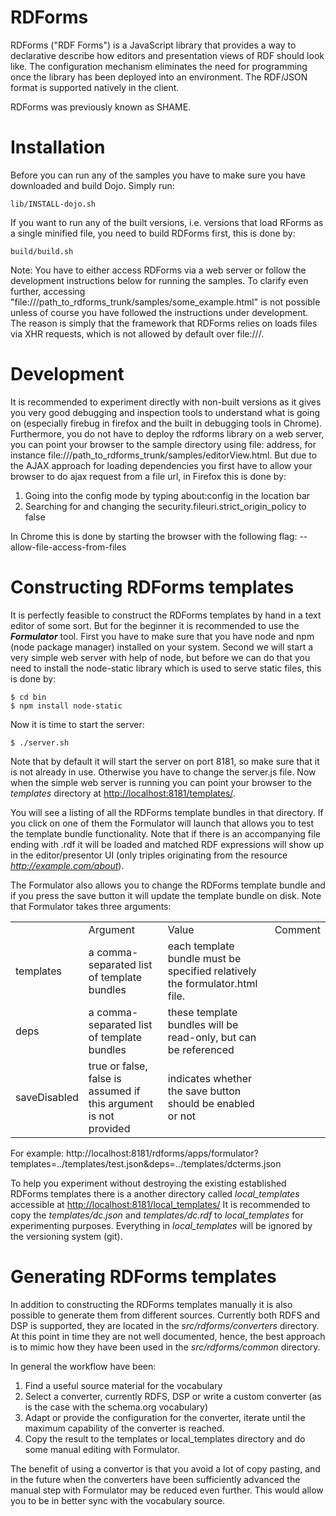 # RDForms

RDForms ("RDF Forms") is a JavaScript library that provides a way to declarative describe how editors and presentation
views of RDF should look like. The configuration mechanism eliminates the need for programming once the library has
been deployed into an environment. The RDF/JSON format is supported natively in the client.

RDForms was previously known as SHAME.

# Installation

Before you can run any of the samples you have to make sure you have downloaded and build Dojo. Simply run:

    lib/INSTALL-dojo.sh

If you want to run any of the built versions, i.e. versions that load RForms as a single minified file, you need to build
RDForms first, this is done by:

    build/build.sh

Note: You have to either access RDForms via a web server or follow the development instructions below for running the samples.
To clarify even further, accessing "file:///path_to_rdforms_trunk/samples/some_example.html" is not possible unless of course
you have followed the instructions under development.
The reason is simply that the framework that RDForms relies on loads files via XHR requests, which is not allowed by default over file:///.

# Development

It is recommended to experiment directly with non-built versions as it gives you very good debugging and inspection tools
to understand what is going on (especially firebug in firefox and the built in debugging tools in Chrome).
Furthermore, you do not have to deploy the rdforms library on a web server, you can point your browser to the
sample directory using file: address, for instance file:///path_to_rdforms_trunk/samples/editorView.html.
But due to the AJAX approach for loading dependencies you first have to allow your browser to do ajax request from a file url,
in Firefox this is done by:

1. Going into the config mode by typing about:config in the location bar
2. Searching for and changing the security.fileuri.strict_origin_policy to false

In Chrome this is done by starting the browser with the following flag: --allow-file-access-from-files

# Constructing RDForms templates

It is perfectly feasible to construct the RDForms templates by hand in a text editor of some sort. But for the beginner it is
recommended to use the ***Formulator*** tool. First you have to make sure that you have node and npm (node package manager)
installed on your system. Second we will start a very simple web server with help of node, but before we can do that you
need to install the node-static library which is used to serve static files, this is done by:

    $ cd bin
    $ npm install node-static

Now it is time to start the server:

    $ ./server.sh

Note that by default it will start the server on port 8181, so make sure that it is not already in use.
Otherwise you have to change the server.js file. Now when the simple web server is running you can point your browser
to the *templates* directory at [http://localhost:8181/templates/](http://localhost:8181/templates/).

You will see a listing of all the RDForms template bundles in that directory. If you click on one of them the Formulator will
launch that allows you to test the template bundle functionality. Note that if there is an accompanying file ending with .rdf
it will be loaded and matched RDF expressions will show up in the editor/presentor UI (only triples originating from the
resource *http://example.com/about*).

The Formulator also allows you to change the RDForms template bundle and if you press the save button it will update the template bundle
on disk. Note that Formulator takes three arguments:

<table><tbody>
<th><td>Argument</td><td>Value</td><td>Comment</td></th>
<tr><td>templates</td><td>a comma-separated list of template bundles</td><td>each template bundle must be specified relatively the formulator.html file.</td></tr>
<tr><td>deps</td><td>a comma-separated list of template bundles</td><td>these template bundles will be read-only, but can be referenced</td></tr>
<tr><td>saveDisabled</td><td>true or false, false is assumed if this argument is not provided</td><td>indicates whether the save button should be enabled or not</td></tr>
</tbody></table>

For example: http://localhost:8181/rdforms/apps/formulator?templates=../templates/test.json&deps=../templates/dcterms.json

To help you experiment without destroying the existing established RDForms templates there is a another directory called
*local_templates* accessible at
[http://localhost:8181/local_templates/](http://localhost:8181/local_templates/)
It is recommended to copy the *templates/dc.json* and *templates/dc.rdf* to *local_templates* for experimenting purposes.
Everything in *local_templates* will be ignored by the versioning system (git).

# Generating RDForms templates

In addition to constructing the RDForms templates manually it is also possible to generate them from different sources.
Currently both RDFS and DSP is supported, they are located in the *src/rdforms/converters* directory. At this point in time
they are not well documented, hence, the best approach is to mimic how they have been used in the *src/rdforms/common* directory.

In general the workflow have been:

1. Find a useful source material for the vocabulary
2. Select a converter, currently RDFS, DSP or write a custom converter (as is the case with the schema.org vocabulary)
3. Adapt or provide the configuration for the converter, iterate until the maximum capability of the converter is reached.
4. Copy the result to the templates or local_templates directory and do some manual editing with Formulator.

The benefit of using a convertor is that you avoid a lot of copy pasting, and in the future when the converters have been
sufficiently advanced the manual step with Formulator may be reduced even further. This would allow you to be in better
sync with the vocabulary source.